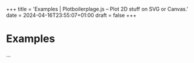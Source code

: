 +++
title = 'Examples | Plotboilerplage.js – Plot 2D stuff on SVG or Canvas.'
date = 2024-04-16T23:55:07+01:00
draft = false
+++

# Examples
...
